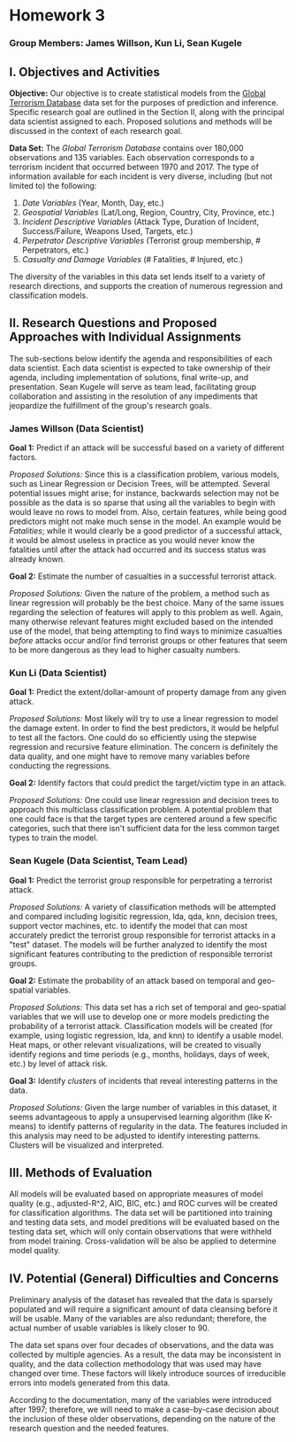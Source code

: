 # Homework 3
### Group Members: James Willson, Kun Li, Sean Kugele

## I. Objectives and Activities

**Objective:** 
Our objective is to create statistical models from the [Global Terrorism Database](https://www.kaggle.com/START-UMD/gtd) data set for the purposes of prediction and inference. Specific research goal are outlined in the Section II, along with the principal data scientist assigned to each. Proposed solutions and methods will be discussed in the context of each research goal.

**Data Set:**
The *Global Terrorism Database* contains over 180,000 observations and 135 variables. Each observation corresponds to a terrorism incident that occurred between 1970 and 2017. The type of information available for each incident is very diverse, including (but not limited to) the following:

1. *Date Variables* (Year, Month, Day, etc.)
2. *Geospatial Variables* (Lat/Long, Region, Country, City, Province, etc.)
3. *Incident Descriptive Variables* (Attack Type, Duration of Incident, Success/Failure, Weapons Used, Targets, etc.)
4. *Perpetrator Descriptive Variables* (Terrorist group membership, # Perpetrators, etc.)
5. *Casualty and Damage Variables* (# Fatalities, # Injured, etc.)  

The diversity of the variables in this data set lends itself to a variety of research directions, and supports the creation of numerous regression and classification models.

## II. Research Questions and Proposed Approaches with Individual Assignments
The sub-sections below identify the agenda and responsibilities of each data scientist. Each data scientist is expected to take ownership of their agenda, including implementation of solutions, final write-up, and presentation. Sean Kugele will serve as team lead, facilitating group collaboration and assisting in the resolution of any impediments that jeopardize the fulfillment of the group's research goals.

### James Willson (Data Scientist)
**Goal 1:** Predict if an attack will be successful based on a variety of different factors.

*Proposed Solutions:* Since this is a classification problem, various models, such as Linear Regression or Decision Trees, will be attempted. Several potential issues might arise; for instance, backwards selection may not be possible as the data is so sparse that using all the variables to begin with would leave no rows to model from. Also, certain features, while being good predictors might not make much sense in the model. An example would be *Fatalities*; while it would clearly be a good predictor of a successful attack, it would be almost useless in practice as you would never know the fatalities until after the attack had occurred and its success status was already known.

**Goal 2:** Estimate the number of casualties in a successful terrorist attack.

*Proposed Solutions:* Given the nature of the problem, a method such as linear regression will probably be the best choice. Many of the same issues regarding the selection of features will apply to this problem as well. Again, many otherwise relevant features might excluded based on the intended use of the model, that being attempting to find ways to minimize casualties *before* attacks occur and/or find terrorist groups or other features that seem to be more dangerous as they lead to higher casualty numbers.  

### Kun Li (Data Scientist)
**Goal 1:** Predict the extent/dollar-amount of property damage from any given attack.

*Proposed Solutions:* Most likely will try to use a linear regression to model the damage extent. In order to find the best predictors, it would be helpful to test all the factors. One could do so efficiently using the stepwise regression and recursive feature elimination. The concern is definitely the data quality, and one might have to remove many variables before conducting the regressions.

**Goal 2:** Identify factors that could predict the target/victim type in an attack.

*Proposed Solutions:* One could use linear regression and decision trees to approach this multiclass classification problem. A potential problem that one could face is that the target types are centered around a few specific categories, such that there isn't sufficient data for the less common target types to train the model. 

### Sean Kugele (Data Scientist, Team Lead)
**Goal 1:** Predict the terrorist group responsible for perpetrating a terrorist attack.

*Proposed Solutions:* A variety of classification methods will be attempted and compared including logisitic regression, lda, qda, knn, decision trees, support vector machines, etc. to identify the model that can most accurately predict the terrorist group responsible for terrorist attacks in a "test" dataset. The models will be further analyzed to identify the most significant features contributing to the prediction of responsible terrorist groups.

**Goal 2:** Estimate the probability of an attack based on temporal and geo-spatial variables.

*Proposed Solutions:* This data set has a rich set of temporal and geo-spatial variables that we will use to develop one or more models predicting the probability of a terrorist attack. Classification models will be created (for example, using logistic regression, lda, and knn) to identify a usable model. Heat maps, or other relevant visualizations, will be created to visually identify regions and time periods (e.g., months, holidays, days of week, etc.) by level of attack risk. 

**Goal 3:** Identify *clusters* of incidents that reveal interesting patterns in the data.

*Proposed Solutions:* Given the large number of variables in this dataset, it seems advantageous to apply a unsupervised learning algorithm (like K-means) to identify patterns of regularity in the data. The features included in this analysis may need to be adjusted to identify interesting patterns. Clusters will be visualized and interpreted.


## III. Methods of Evaluation
All models will be evaluated based on appropriate measures of model quality (e.g., adjusted-R^2, AIC, BIC, etc.) and ROC curves will be created for classification algorithms. The data set will be partitioned into training and testing data sets, and model preditions will be evaluated based on the testing data set, which will only contain observations that were withheld from model training. Cross-validation will be also be applied to determine model quality.

## IV. Potential (General) Difficulties and Concerns
Preliminary analysis of the dataset has revealed that the data is sparsely populated and will require a significant amount of data cleansing before it will be usable. Many of the variables are also redundant; therefore, the actual number of usable variables is likely closer to 90.

The data set spans over four decades of observations, and the data was collected by multiple agencies. As a result, the data may be inconsistent in quality, and the data collection methodology that was used may have changed over time. These factors will likely introduce sources of irreducible errors into models generated from this data. 

According to the documentation, many of the variables were introduced after 1997; therefore, we will need to make a case-by-case decision about the inclusion of these older observations, depending on the nature of the research question and the needed features.
